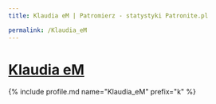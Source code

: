 ```yaml
---
title: Klaudia eM | Patromierz - statystyki Patronite.pl

permalink: /Klaudia_eM
---
```


# [Klaudia eM](https://patronite.pl/Klaudia_eM)

{% include profile.md name="Klaudia_eM" prefix="k" %}
